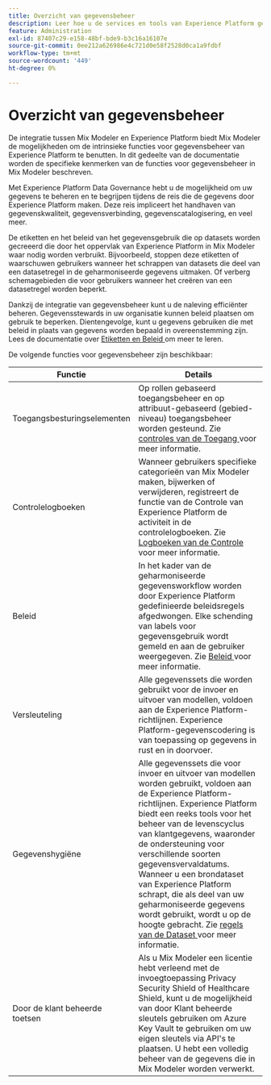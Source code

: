 ```yaml
---
title: Overzicht van gegevensbeheer
description: Leer hoe u de services en tools van Experience Platform gebruikt waarmee u uw verzamelde ervaringsgegevens kunt beheren. Zo, volgt u uw bedrijfspraktijken, wettelijke verplichtingen, en ontwikkelingsproces.
feature: Administration
exl-id: 87407c29-e158-48bf-bde9-b3c16a16107e
source-git-commit: 0ee212a626986e4c721d0e58f2528d0ca1a9fdbf
workflow-type: tm+mt
source-wordcount: '449'
ht-degree: 0%

---
```


# Overzicht van gegevensbeheer

De integratie tussen Mix Modeler en Experience Platform biedt Mix Modeler de mogelijkheden om de intrinsieke functies voor gegevensbeheer van Experience Platform te benutten. In dit gedeelte van de documentatie worden de specifieke kenmerken van de functies voor gegevensbeheer in Mix Modeler beschreven.

Met Experience Platform Data Governance hebt u de mogelijkheid om uw gegevens te beheren en te begrijpen tijdens de reis die de gegevens door Experience Platform maken. Deze reis impliceert het handhaven van gegevenskwaliteit, gegevensverbinding, gegevenscatalogisering, en veel meer.

De etiketten en het beleid van het gegevensgebruik die op datasets worden gecreeerd die door het oppervlak van Experience Platform in Mix Modeler waar nodig worden verbruikt. Bijvoorbeeld, stoppen deze etiketten of waarschuwen gebruikers wanneer het schrappen van datasets die deel van een datasetregel in de geharmoniseerde gegevens uitmaken. Of verberg schemagebieden die voor gebruikers wanneer het creëren van een datasetregel worden beperkt.

Dankzij de integratie van gegevensbeheer kunt u de naleving efficiënter beheren. Gegevensstewards in uw organisatie kunnen beleid plaatsen om gebruik te beperken. Dientengevolge, kunt u gegevens gebruiken die met beleid in plaats van gegevens worden bepaald in overeenstemming zijn. Lees de documentatie over [ Etiketten en Beleid ](https://experienceleague.adobe.com/nl/docs/analytics-platform/using/cja-dataviews/data-governance) om meer te leren.

De volgende functies voor gegevensbeheer zijn beschikbaar:

| Functie | Details |
|---|---|
| Toegangsbesturingselementen | Op rollen gebaseerd toegangsbeheer en op attribuut-gebaseerd (gebied-niveau) toegangsbeheer worden gesteund. Zie [ controles van de Toegang ](access-controls.md) voor meer informatie. |
| Controlelogboeken | Wanneer gebruikers specifieke categorieën van Mix Modeler maken, bijwerken of verwijderen, registreert de functie van de Controle van Experience Platform de activiteit in de controlelogboeken. Zie [ Logboeken van de Controle ](audit-logs.md) voor meer informatie. |
| Beleid | In het kader van de geharmoniseerde gegevensworkflow worden door Experience Platform gedefinieerde beleidsregels afgedwongen. Elke schending van labels voor gegevensgebruik wordt gemeld en aan de gebruiker weergegeven. Zie [ Beleid ](policies.md) voor meer informatie. |
| Versleuteling | Alle gegevenssets die worden gebruikt voor de invoer en uitvoer van modellen, voldoen aan de Experience Platform-richtlijnen. Experience Platform-gegevenscodering is van toepassing op gegevens in rust en in doorvoer. |
| Gegevenshygiëne | Alle gegevenssets die voor invoer en uitvoer van modellen worden gebruikt, voldoen aan de Experience Platform-richtlijnen. Experience Platform biedt een reeks tools voor het beheer van de levenscyclus van klantgegevens, waaronder de ondersteuning voor verschillende soorten gegevensvervaldatums. Wanneer u een brondataset van Experience Platform schrapt, die als deel van uw geharmoniseerde gegevens wordt gebruikt, wordt u op de hoogte gebracht. Zie [ regels van de Dataset ](/help/harmonize-data/dataset-rules.md) voor meer informatie. |
| Door de klant beheerde toetsen | Als u Mix Modeler een licentie hebt verleend met de invoegtoepassing Privacy Security Shield of Healthcare Shield, kunt u de mogelijkheid van door Klant beheerde sleutels gebruiken om Azure Key Vault te gebruiken om uw eigen sleutels via API&#39;s te plaatsen. U hebt een volledig beheer van de gegevens die in Mix Modeler worden verwerkt. |
